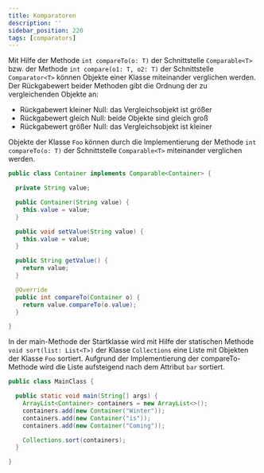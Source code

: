 ```yaml
---
title: Komparatoren
description: ''
sidebar_position: 220
tags: [comparators]
---
```


Mit Hilfe der Methode `int compareTo(o: T)` der Schnittstelle `Comparable<T>` bzw. der Methode `int compare(o1: T, o2: T)` der Schnittstelle `Comparator<T>` können Objekte einer Klasse miteinander verglichen werden. Der Rückgabewert beider Methoden gibt die Ordnung der zu 
vergleichenden Objekte an:
- Rückgabewert kleiner Null: das Vergleichsobjekt ist größer
- Rückgabewert gleich Null: beide Objekte sind gleich groß
- Rückgabewert größer Null: das Vergleichsobjekt ist kleiner

Objekte der Klasse `Foo` können durch die Implementierung der Methode `int compareTo(o: T)` der Schnittstelle `Comparable<T>` miteinander verglichen werden.

```java title="Container.java" showLineNumbers
public class Container implements Comparable<Container> {

  private String value;

  public Container(String value) {
    this.value = value;
  }

  public void setValue(String value) {
    this.value = value;
  }

  public String getValue() {
    return value;
  }

  @Override
  public int compareTo(Container o) {
    return value.compareTo(o.value);
  }

}
```

In der main-Methode der Startklasse wird mit Hilfe der statischen Methode `void sort(list: List<T>)` der Klasse `Collections` eine Liste mit Objekten der Klasse `Foo` sortiert. Aufgrund der Implementierung der compareTo-Methode wird die Liste aufsteigend nach dem 
Attribut `bar` sortiert.

```java title="MainClass.java" showLineNumbers
public class MainClass {

  public static void main(String[] args) {
    ArrayList<Container> containers = new ArrayList<>();
    containers.add(new Container("Winter"));
    containers.add(new Container("is"));
    containers.add(new Container("Coming"));

    Collections.sort(containers);
  }

}
```
